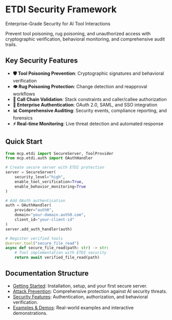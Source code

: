 # ETDI Security Framework

Enterprise-Grade Security for AI Tool Interactions

Prevent tool poisoning, rug poisoning, and unauthorized access with cryptographic verification, behavioral monitoring, and comprehensive audit trails.

## Key Security Features

- **🛡️ Tool Poisoning Prevention**: Cryptographic signatures and behavioral verification
- **👁️ Rug Poisoning Protection**: Change detection and reapproval workflows  
- **🔐 Call Chain Validation**: Stack constraints and caller/callee authorization
- **🔑 Enterprise Authentication**: OAuth 2.0, SAML, and SSO integration
- **📊 Comprehensive Auditing**: Security events, compliance reporting, and forensics
- **⚡ Real-time Monitoring**: Live threat detection and automated response

## Quick Start

```python
from mcp.etdi import SecureServer, ToolProvider
from mcp.etdi.auth import OAuthHandler

# Create secure server with ETDI protection
server = SecureServer(
    security_level="high",
    enable_tool_verification=True,
    enable_behavior_monitoring=True
)

# Add OAuth authentication
auth = OAuthHandler(
    provider="auth0",
    domain="your-domain.auth0.com",
    client_id="your-client-id"
)
server.add_auth_handler(auth)

# Register verified tools
@server.tool("secure_file_read")
async def secure_file_read(path: str) -> str:
    # Tool implementation with ETDI security
    return await verified_file_read(path)
```

## Documentation Structure

- [Getting Started](getting-started.md): Installation, setup, and your first secure server.
- [Attack Prevention](attack-prevention.md): Comprehensive protection against AI security threats.
- [Security Features](security-features.md): Authentication, authorization, and behavioral verification.
- [Examples & Demos](examples/index.md): Real-world examples and interactive demonstrations.
